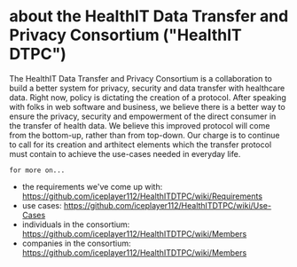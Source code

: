 about the HealthIT Data Transfer and Privacy Consortium ("HealthIT DTPC")
============
The HealthIT Data Transfer and Privacy Consortium is a collaboration to build a better system for privacy, security and data transfer with healthcare data. Right now, policy is dictating the creation of a protocol.  After speaking with folks in web software and business, we believe there is a better way to ensure the privacy, security and empowerment of the direct consumer in the transfer of health data.  We believe this improved protocol will come from the bottom-up, rather than from top-down.  Our charge is to continue to call for its creation and arthitect elements which the transfer protocol must contain to achieve the use-cases needed in everyday life.


```
for more on...
```
* the requirements we've come up with: https://github.com/iceplayer112/HealthITDTPC/wiki/Requirements
* use cases: https://github.com/iceplayer112/HealthITDTPC/wiki/Use-Cases
* individuals in the consortium: https://github.com/iceplayer112/HealthITDTPC/wiki/Members
* companies in the consortium: https://github.com/iceplayer112/HealthITDTPC/wiki/Members
